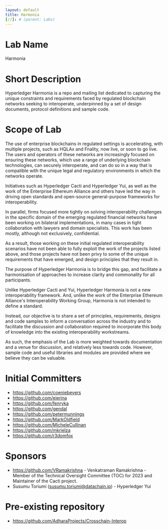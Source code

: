 ```yaml
---
layout: default
title: Harmonia
[//]: # (parent: Labs)
---
```

# Lab Name
Harmonia

# Short Description
Hyperledger Harmonia is a repo and mailing list dedicated to capturing the unique constraints and requirements faced by regulated blockchain networks seeking to interoperate, underpinned by a set of design documents, protocol definitions and sample code.

# Scope of Lab
The use of enterprise blockchains in regulated settings is accelerating, with multiple projects, such as HQLAx and Fnality, now live, or soon to go live. The users and operators of these networks are increasingly focused on ensuring these networks, which use a range of underlying blockchain technologies, can securely interoperate, and can do so in a way that is compatible with the unique legal and regulatory environments in which the networks operate.

Initiatives such as Hyperledger Cacti and Hyperledger Yui, as well as the work of the Enterprise Ethereum Alliance and others have led the way in driving open standards and open-source general-purpose frameworks for interoperability.

In parallel, firms focused more tightly on solving interoperability challenges in the specific domain of the emerging regulated financial networks have been working on bilateral implementations, in many cases in tight collaboration with lawyers and domain specialists. This work has been mostly, although not exclusively, confidential.

As a result, those working on these initial regulated interoperability scenarios have not been able to fully exploit the work of the projects listed above, and those projects have not been privy to some of the unique requirements that have emerged, and design principles that they result in. 

The purpose of Hyperledger Harmonia is to bridge this gap, and facilitate a harmonisation of approaches to increase clarity and commonality for all participants. 

Unlike Hyperledger Cacti and Yui, Hyperledger Harmonia is not a new interoperability framework. And, unlike the work of the Enterprise Ethereum Alliance's Interoperability Working Group, Harmonia is not intended to define a standard.

Instead, our objective is to share a set of principles, requirements, designs and code samples to inform a conversation across the industry and to facilitate the discussion and collaboration required to incorporate this body of knowledge into the existing interoperability workstreams.

As such, the emphasis of the Lab is more weighted towards documentation and a venue for discussion, and relatively less towards code. However, sample code and useful libraries and modules are provided where we believe they can be valuable.

# Initial Committers

- https://github.com/coeniebeyers
- https://github.com/eierina
- https://github.com/fenryka
- https://github.com/gendal
- https://github.com/petermunnings
- https://github.com/MarkOldfield
- https://github.com/MicheleCullinan
- https://github.com/mkrielza
- https://github.com/r3domfox

# Sponsors

- https://github.com/VRamakrishna - Venkatraman Ramakrishna - Member of the Technical Oversight Committee (TOC) for 2023 and Maintainer of the Cacti project.
- Susumu Toriumi (susumu.toriumi@datachain.jp) - Hyperledger Yui

# Pre-existing repository

- https://github.com/AdharaProjects/Crosschain-Interop
